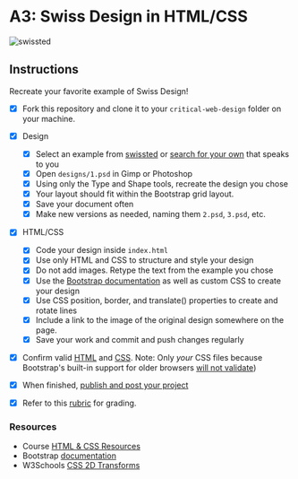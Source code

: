 # A3: Swiss Design in HTML/CSS


![swissted](assets/img/swissted.png)

## Instructions
Recreate your favorite example of Swiss Design!


- [x] Fork this repository and clone it to your `critical-web-design` folder on your machine.
- [x] Design
  - [x] Select an example from [swissted](https://www.swissted.com/) or [search for your own](https://duckduckgo.com/?q=swiss+design+examples&iax=images&ia=images) that speaks to you
  - [x] Open `designs/1.psd` in Gimp or Photoshop
  - [x] Using only the Type and Shape tools, recreate the design you chose
  - [x] Your layout should fit within the Bootstrap grid layout.
  - [x] Save your document often
  - [x] Make new versions as needed, naming them `2.psd`, `3.psd`, etc.
- [x] HTML/CSS
  - [x] Code your design inside `index.html`
  - [x] Use only HTML and CSS to structure and style your design
  - [x] Do not add images. Retype the text from the example you chose
  - [x] Use the [Bootstrap documentation](https://getbootstrap.com/docs/) as well as custom CSS to create your design
  - [x] Use CSS position, border, and translate() properties to create and rotate lines
  - [x] Include a link to the image of the original design somewhere on the page.
  - [x] Save your work and commit and push changes regularly
- [x] Confirm valid [HTML](https://validator.w3.org/) and [CSS](https://jigsaw.w3.org/css-validator/). Note: Only *your* CSS files because Bootstrap's built-in support for older browsers [will not validate](https://getbootstrap.com/docs/4.5/getting-started/introduction/))
- [x] When finished, [publish and post your project](https://docs.google.com/document/d/17U_zmzM_eML_qkG0PaOdDRcEk3YEmbiQ1TyNnbAM08k/edit)
- [x] Refer to this [rubric](https://docs.google.com/document/d/1daQKCtPQCRhu2RhqHZbqBKVeJP7OcyCypLadfn14zBA/edit) for grading.




### Resources

- Course [HTML & CSS Resources](https://github.com/omundy/critical-web-design/blob/master/README.md#html--css)
- Bootstrap [documentation](https://getbootstrap.com/docs/)
- W3Schools [CSS 2D Transforms](https://www.w3schools.com/Css/css3_2dtransforms.asp)

